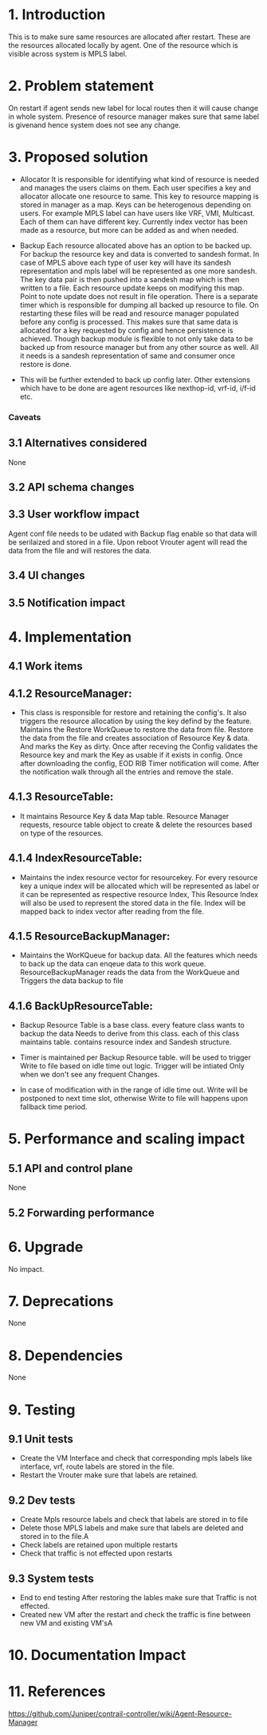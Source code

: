 
# 1. Introduction
  This is to make sure same resources are allocated after restart.
  These are the resources allocated locally by agent.
  One of the resource which is visible across system is MPLS label.

# 2. Problem statement
  On restart if agent sends new label for local routes then it will cause change
  in whole system. Presence of resource manager makes sure that same label is
  givenand hence system does not see any change.

# 3. Proposed solution
* Allocator
  It is responsible for identifying what kind of resource is needed and manages
  the users claims on them. Each user specifies a key and allocator allocate
  one resource to same. This key to resource mapping is stored in manager as a map.
  Keys can be heterogenous depending on users. For example MPLS label can have
  users like VRF, VMI, Multicast. Each of them can have different key.
  Currently index vector has been made as a resource, 
  but more can be added as and when needed.

* Backup
 Each resource allocated above has an option to be backed up. For backup the
 resource key and data is converted to sandesh format. In case of MPLS above
 each type of user key will have its sandesh representation and mpls label
 will be represented as one more sandesh. The key data pair is then pushed
 into a sandesh map which is then written to a file. Each resource update
 keeps on modifying this map. Point to note update does not result in file
 operation. There is a separate timer which is responsible for dumping all
 backed up resource to file. On restarting these files will be read and 
 resource manager populated before any config is processed. This makes sure
 that same data is allocated for a key requested by config and hence persistence
 is achieved. Though backup module is flexible to not only take data to be
 backed up from resource manager but from any other source as well. 
 All it needs is a sandesh representation of same and consumer once restore is done.

* This will be further extended to back up config later. 
  Other extensions which have to be done are agent resources like nexthop-id, 
  vrf-id, i/f-id etc.
### Caveats

## 3.1 Alternatives considered
None

## 3.2 API schema changes

## 3.3 User workflow impact
Agent conf file needs to be udated with Backup flag enable so that data will be
serilaized and stored in a file.
Upon reboot  Vrouter agent will read the data from the file and will restores the
data.
## 3.4 UI changes

## 3.5 Notification impact

# 4. Implementation
## 4.1 Work items
## 4.1.2 ResourceManager:
* This class is responsible for restore and retaining the config's.
  It also triggers the resource allocation by using the key defind by the feature.
  Maintains the Restore WorkQueue to restore the data from file.
  Restore the data from the file and creates association of Resource Key & data.
  And marks the Key as dirty.  Once after receving the Config validates the Resource key
  and mark the Key as usable if it exists in config.
  Once after downloading the config, EOD RIB Timer notification will come.
  After the notification walk through all the entries and remove the  stale.

## 4.1.3 ResourceTable:
   * It maintains Resource Key & data Map table. Resource Manager requests, 
   resource table  object to create & delete the resources based on type of the resources.

## 4.1.4 IndexResourceTable:
 * Maintains the index resource vector for resourcekey.
   For every resource key  a unique index will be allocated which will be
   represented as label or it can be represented as respective
   resource Index, This Resource Index will also be used to represent the stored  data
   in the file. Index will be mapped back to index vector after reading from the file.

## 4.1.5 ResourceBackupManager:
 * Maintains the WorKQueue for backup data.
   All the features which needs to back up the data can enqeue data to this work queue.
   ResourceBackupManager reads the data from the WorkQueue and Triggers the data backup to file

## 4.1.6 BackUpResourceTable:
* Backup Resource Table is a base class. every feature class wants to backup the data
  Needs to derive from this class. each of this class maintains table.
  contains resource index and Sandesh structure.

* Timer is maintained per Backup Resource table.
  will be used to trigger Write to file based on idle time out logic.
  Trigger will be intiated Only when we don't see any frequent Changes.

* In case of modification with in the range of idle time out.
  Write will be postponed to next time slot, otherwise Write to file will happens upon
  fallback time period.

# 5. Performance and scaling impact
## 5.1 API and control plane
None

## 5.2 Forwarding performance

# 6. Upgrade
No impact. 

# 7. Deprecations
None

# 8. Dependencies
None

# 9. Testing
## 9.1 Unit tests
* Create the VM Interface and check that corresponding mpls labels like interface,
vrf, route labels are stored in the file.
* Restart the Vrouter make sure that labels are retained.

## 9.2 Dev tests
* Create Mpls resource labels and check that labels are stored in to file
* Delete those MPLS labels and make sure that labels are deleted and stored in
  to the file.A
* Check labels are retained upon multiple restarts
* Check that traffic is not effected upon restarts

## 9.3 System tests
* End to end testing  After restoring the lables make sure that Traffic is not
  effected.
* Created new VM after the restart and check the traffic is fine between new VM
  and existing VM'sA

# 10. Documentation Impact

# 11. References
https://github.com/Juniper/contrail-controller/wiki/Agent-Resource-Manager
